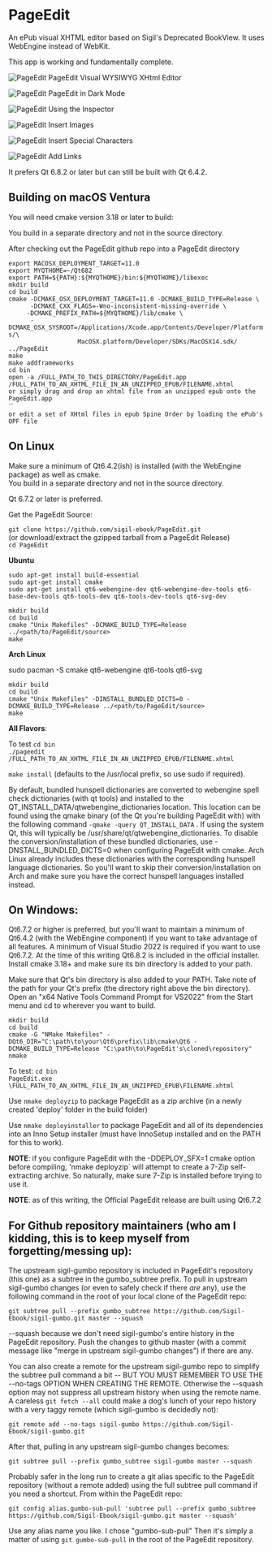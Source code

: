 PageEdit
========
An ePub visual XHTML editor based on Sigil's Deprecated BookView.
It uses WebEngine instead of WebKit.

This app is working and fundamentally complete.

![PageEdit](screencaps/pageedit.png?raw=true) PageEdit Visual WYSIWYG XHtml Editor

![PageEdit](screencaps/dark-mode.png?raw=true) PageEdit in Dark Mode

![PageEdit](screencaps/inspector.png?raw=true) Using the Inspector

![PageEdit](screencaps/insert-image.png?raw=true) Insert Images

![PageEdit](screencaps/insert-special-chars.png?raw=true) Insert Special Characters

![PageEdit](screencaps/add-links.png?raw=true) Add Links

It prefers Qt 6.8.2 or later but can still be built with Qt 6.4.2.

Building on macOS Ventura
-------------------------
You will need cmake version 3.18 or later to build:

You build in a separate directory and not in the source directory.

After checking out the PageEdit github repo into a PageEdit directory


`export MACOSX_DEPLOYMENT_TARGET=11.0`<br>
`export MYQTHOME=~/Qt682`<br>
`export PATH=${PATH}:${MYQTHOME}/bin:${MYQTHOME}/libexec`<br>
`mkdir build`<br>
`cd build`<br>
`cmake -DCMAKE_OSX_DEPLOYMENT_TARGET=11.0 -DCMAKE_BUILD_TYPE=Release \`<br>
`      -DCMAKE_CXX_FLAGS=-Wno-inconsistent-missing-override \`<br>
`      -DCMAKE_PREFIX_PATH=${MYQTHOME}/lib/cmake \ `<br>
`      -DCMAKE_OSX_SYSROOT=/Applications/Xcode.app/Contents/Developer/Platforms/\`<br>
`                   MacOSX.platform/Developer/SDKs/MacOSX14.sdk/ ../PageEdit`<br>
`make`<br>
`make addframeworks`<br>
`cd bin`<br>
`open -a /FULL_PATH_TO_THIS_DIRECTORY/PageEdit.app /FULL_PATH_TO_AN_XHTML_FILE_IN_AN_UNZIPPED_EPUB/FILENAME.xhtml`<br>
`or simply drag and drop an xhtml file from an unzipped epub onto the PageEdit.app`<br>
``<br>
`or edit a set of XHtml files in epub Spine Order by loading the ePub's OPF file`<br>

On Linux
--------

Make sure a minimum of Qt6.4.2(ish) is installed (with the WebEngine package) as well as cmake.<br>
You build in a separate directory and not in the source directory.

Qt 6.7.2 or later is preferred.

Get the PageEdit Source:

`git clone https://github.com/sigil-ebook/PageEdit.git`<br>
(or download/extract the gzipped tarball from a PageEdit Release)<br>
`cd PageEdit`

__Ubuntu__

`sudo apt-get install build-essential`<br>
`sudo apt-get install cmake`<br>
`sudo apt-get install qt6-webengine-dev qt6-webengine-dev-tools qt6-base-dev-tools qt6-tools-dev qt6-tools-dev-tools qt6-svg-dev`

`mkdir build`<br>
`cd build`<br>
`cmake "Unix Makefiles" -DCMAKE_BUILD_TYPE=Release ../<path/to/PageEdit/source>`<br>
`make`<br>

__Arch Linux__

sudo pacman -S cmake qt6-webengine qt6-tools qt6-svg<br>

`mkdir build`<br>
`cd build`<br>
`cmake "Unix Makefiles" -DINSTALL_BUNDLED_DICTS=0 -DCMAKE_BUILD_TYPE=Release ../<path/to/PageEdit/source>`<br>
`make`<br>

__All Flavors__:

To test
`cd bin`<br>
`./pageedit /FULL_PATH_TO_AN_XHTML_FILE_IN_AN_UNZIPPED_EPUB/FILENAME.xhtml`

`make install` (defaults to the /usr/local prefix, so use sudo if required).

By default, bundled hunspell dictionaries are converted to webengine spell check dictionaries (with qt tools) and installed to the QT_INSTALL_DATA/qtwebengine_dictionaries location. This location can be found using the qmake binary (of the Qt you're building PageEdit with) with the following command `-qmake -query QT_INSTALL_DATA` . If using the system Qt, this will typically be /usr/share/qt/qtwebengine_dictionaries. To disable the conversion/installation of these bundled dictionaries, use -DNSTALL_BUNDLED_DICTS=0 when configuring PageEdit with cmake. Arch Linux already includes these dictionaries with the corresponding hunspell language dictionaries. So you'll want to skip their conversion/installation on Arch and make sure you have the correct hunspell languages installed instead.

On Windows:
-----------

Qt6.7.2 or higher is preferred, but you'll want to maintain a  minimum of Qt6.4.2 (with the WebEngine component) if you want to take advantage of all features. A minimum of Visual Studio 2022 is required if you want to use Qt6.7.2. At the time of this writing Qt6.8.2 is included in the official installer. Install cmake 3.18+ and make sure its bin directory is added to your path.

Make sure that Qt's bin directory is also added to your PATH. Take note of the path for your Qt's prefix (the directory right above the bin directory). Open an "x64 Native Tools Command Prompt for VS2022" from the Start menu and cd to wherever you want to build.

`mkdir build`<br>
`cd build`<br>
`cmake -G "NMake Makefiles" -DQt6_DIR="C:\path\to\your\Qt6\prefix\lib\cmake\Qt6 -DCMAKE_BUILD_TYPE=Release "C:\path\to\PageEdit's\cloned\repository"`<br>
`nmake`<br>

To test:
`cd bin`<br>
`PageEdit.exe \FULL_PATH_TO_AN_XHTML_FILE_IN_AN_UNZIPPED_EPUB\FILENAME.xhtml`

Use `nmake deployzip` to package PageEdit as a zip archive (in a newly created 'deploy' folder in the build folder)

Use `nmake deployinstaller` to package PageEdit and all of its dependencies into an Inno Setup installer (must have InnoSetup installed and on the PATH for this to work).

__NOTE__: if you configure PageEdit with the -DDEPLOY_SFX=1 cmake option before compiling, 'nmake deployzip` will attempt to create a 7-Zip self-extracting archive. So naturally, make sure 7-Zip is installed before trying to use it.

__NOTE__: as of this writing, the Official PageEdit release are built using Qt6.7.2


## For Github repository maintainers (who am I kidding, this is to keep myself from forgetting/messing up):

The upstream sigil-gumbo repository is included in PageEdit's repository (this one) as a subtree in the gumbo_subtree prefix. To pull in upstream sigil-gumbo changes (or even to safely check if there _are_ any), use the following command in the root of your local clone of the PageEdit repo:

`git subtree pull --prefix gumbo_subtree https://github.com/Sigil-Ebook/sigil-gumbo.git master --squash`

--squash because we don't need sigil-gumbo's entire history in the PageEdit repository. Push the changes to github master (with a commit message like "merge in upstream sigil-gumbo changes") if there are any.

You can also create a remote for the upstream sigil-gumbo repo to simplify the subtree pull command a bit -- BUT YOU MUST REMEMBER TO USE THE --no-tags OPTION WHEN CREATING THE REMOTE. Otherwise the --squash option may not suppress all upstream history when using the remote name. A careless `git fetch --all` could make a dog's lunch of your repo history with a very taggy remote (which sigil-gumbo is decidedly not):

`git remote add --no-tags sigil-gumbo https://github.com/Sigil-Ebook/sigil-gumbo.git`

After that, pulling in any upstream sigil-gumbo changes becomes:

`git subtree pull --prefix gumbo_subtree sigil-gumbo master --squash`

Probably safer in the long run to create a git alias specific to the PageEdit repository (without a remote added) using the full subtree pull command if you need a shortcut. From within the PageEdit repo:

`git config alias.gumbo-sub-pull 'subtree pull --prefix gumbo_subtree https://github.com/Sigil-Ebook/sigil-gumbo.git master --squash'`

Use any alias name you like. I chose "gumbo-sub-pull"  Then it's simply a matter of using `git gumbo-sub-pull` in the root of the PageEdit repository.

